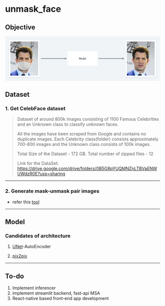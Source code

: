 # unmask_face

## Objective
![](img/unmask_face_objective.png)

## Dataset

### 1. Get CelebFace dataset

<blockquote>
Dataset of around 800k images consisting of 1100 Famous Celebrities and an Unknown class to classify unknown faces.

All the images have been scraped from Google and contains no duplicate images. Each Celebrity class(folder) consists approximately 700-800 images and the Unknown class consists of 100k images.

Total Size of the Dataset - 172 GB. Total number of zipped files - 12

Link for the DataSet: https://drive.google.com/drive/folders/0B5G8pYUQMNZnLTBVaENWUWdzR0E?usp=sharing
</blockquote>

---

### 2. Generate mask-unmask pair images

- refer this [tool](https://github.com/aqeelanwar/MaskTheFace)

---

## Model

### Candidates of architecture

1. [UNet](https://wewinserv.tistory.com/30)-AutoEncoder

2. [pix2pix](https://www.tensorflow.org/tutorials/generative/pix2pix)

---

## To-do
1. Implement inferencer
2. Implement streamlit backend, fast-api MSA
3. React-native based front-end app development

